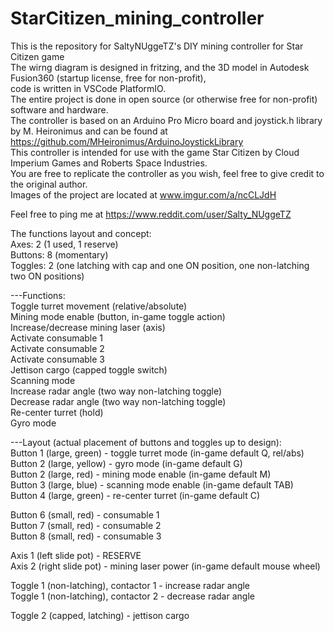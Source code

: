 # StarCitizen_mining_controller  
This is the repository for SaltyNUggeTZ's DIY mining controller for Star Citizen game  
The wirng diagram is designed in fritzing, and the 3D model in Autodesk Fusion360 (startup license, free for non-profit),  
code is written in VSCode PlatformIO.  
The entire project is done in open source (or otherwise free for non-profit) software and hardware.  
The controller is based on an Arduino Pro Micro board and joystick.h library by M. Heironimus and can be found at   
https://github.com/MHeironimus/ArduinoJoystickLibrary  
This controller is intended for use with the game Star Citizen by Cloud Imperium Games and Roberts Space Industries.  
You are free to replicate the controller as you wish, feel free to give credit to the original author.  
Images of the project are located at www.imgur.com/a/ncCLJdH  

Feel free to ping me at https://www.reddit.com/user/Salty_NUggeTZ  

The functions layout and concept:  
Axes: 2 (1 used, 1 reserve)  
Buttons: 8 (momentary)  
Toggles: 2 (one latching with cap and one ON position, one non-latching two ON positions)  

---Functions:  
Toggle turret movement (relative/absolute)  
Mining mode enable (button, in-game toggle action)  
Increase/decrease mining laser (axis)  
Activate consumable 1  
Activate consumable 2  
Activate consumable 3  
Jettison cargo (capped toggle switch)  
Scanning mode  
Increase radar angle (two way non-latching toggle)  
Decrease radar angle (two way non-latching toggle)  
Re-center turret (hold)  
Gyro mode  

---Layout (actual placement of buttons and toggles up to design):  
Button 1 (large, green) - toggle turret mode (in-game default Q, rel/abs)  
Button 2 (large, yellow) - gyro mode (in-game default G)  
Button 2 (large, red) - mining mode enable (in-game default M)  
Button 3 (large, blue) - scanning mode enable (in-game default TAB)  
Button 4 (large, green) - re-center turret (in-game default C)  

Button 6 (small, red) - consumable 1  
Button 7 (small, red) - consumable 2  
Button 8 (small, red) - consumable 3  

Axis 1 (left slide pot) - RESERVE  
Axis 2 (right slide pot) - mining laser power (in-game default mouse wheel)  

Toggle 1 (non-latching), contactor 1 - increase radar angle  
Toggle 1 (non-latching), contactor 2 - decrease radar angle  

Toggle 2 (capped, latching) - jettison cargo  
